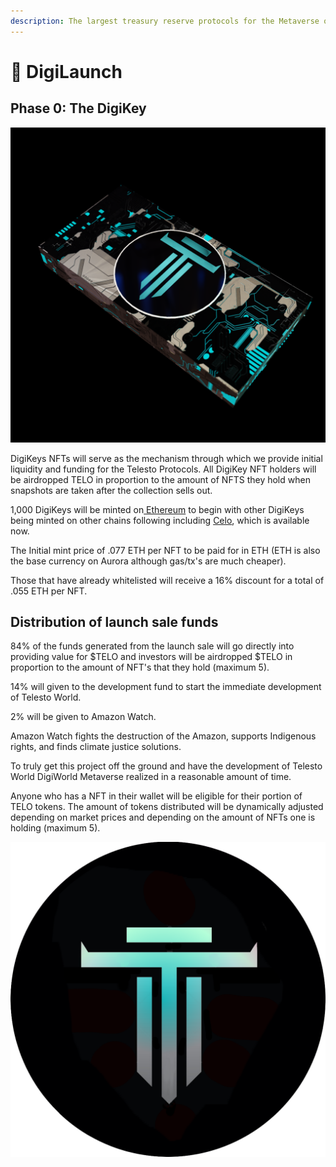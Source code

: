 ```yaml
---
description: The largest treasury reserve protocols for the Metaverse on Celo network
---
```


# 🚀 DigiLaunch

## Phase 0: The DigiKey

![](.gitbook/assets/DigiKey.png)

DigiKeys NFTs will serve as the mechanism through which we provide initial liquidity and funding for the Telesto Protocols. All DigiKey NFT holders will be airdropped TELO in proportion to the amount of NFTS they hold when snapshots are taken after the collection sells out.

1,000 DigiKeys will be minted on[ Ethereum](https://telesto.money) to begin with other DigiKeys being minted on other chains following including [Celo](https://telesto.money), which is available now.

The Initial mint price of .077 ETH per NFT to be paid for in ETH (ETH is also the base currency on Aurora although gas/tx's are much cheaper).&#x20;

Those that have already whitelisted will receive a 16% discount for a total of .055 ETH per NFT.&#x20;

## Distribution of launch sale funds

84% of the funds generated from the launch sale will go directly into providing value for $TELO and  investors will be airdropped $TELO in proportion to the amount of NFT's that they hold (maximum 5).

14% will given to the development fund to start the immediate development of Telesto World.

2% will be given to Amazon Watch.

Amazon Watch fights the destruction of the Amazon, supports Indigenous rights, and finds climate justice solutions.&#x20;

To truly get this project off the ground and have the development of Telesto World DigiWorld Metaverse realized in a reasonable amount of time.

Anyone who has a NFT in their wallet will be eligible for their portion of TELO tokens. The amount of tokens distributed will be dynamically adjusted depending on market prices and depending on the amount of NFTs one is holding (maximum 5).&#x20;





![](.gitbook/assets/tethys.png)

